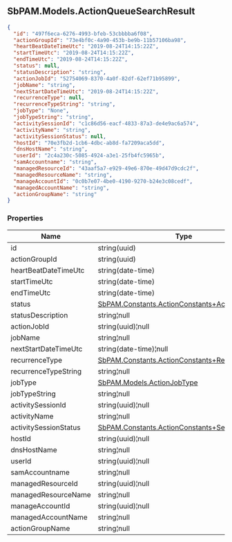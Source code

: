 
<h2 id="tocS_SbPAM.Models.ActionQueueSearchResult">SbPAM.Models.ActionQueueSearchResult</h2>

<a id="schemasbpam.models.actionqueuesearchresult"></a>
<a id="schema_SbPAM.Models.ActionQueueSearchResult"></a>
<a id="tocSsbpam.models.actionqueuesearchresult"></a>
<a id="tocssbpam.models.actionqueuesearchresult"></a>

```json
{
  "id": "497f6eca-6276-4993-bfeb-53cbbbba6f08",
  "actionGroupId": "73e4bf0c-4a90-453b-be9b-11b57106ba98",
  "heartBeatDateTimeUtc": "2019-08-24T14:15:22Z",
  "startTimeUtc": "2019-08-24T14:15:22Z",
  "endTimeUtc": "2019-08-24T14:15:22Z",
  "status": null,
  "statusDescription": "string",
  "actionJobId": "52754069-8370-4a0f-82df-62ef71b95899",
  "jobName": "string",
  "nextStartDateTimeUtc": "2019-08-24T14:15:22Z",
  "recurrenceType": null,
  "recurrenceTypeString": "string",
  "jobType": "None",
  "jobTypeString": "string",
  "activitySessionId": "c1c86d56-eacf-4833-87a3-de4e9ac6a574",
  "activityName": "string",
  "activitySessionStatus": null,
  "hostId": "70e3fb2d-1cb6-4dbc-ab8d-fa7209aca5dd",
  "dnsHostName": "string",
  "userId": "2c4a230c-5085-4924-a3e1-25fb4fc5965b",
  "samAccountname": "string",
  "managedResourceId": "43aaf5a7-e929-49e6-870e-49d47d9cdc2f",
  "managedResourceName": "string",
  "manageAccountId": "0c0b7e07-4be0-4190-9270-b24e3c08cedf",
  "managedAccountName": "string",
  "actionGroupName": "string"
}

```

### Properties

|Name|Type|Required|Restrictions|Description|
|---|---|---|---|---|
|id|string(uuid)|false|none|none|
|actionGroupId|string(uuid)|false|none|none|
|heartBeatDateTimeUtc|string(date-time)|false|none|none|
|startTimeUtc|string(date-time)|false|none|none|
|endTimeUtc|string(date-time)|false|none|none|
|status|[SbPAM.Constants.ActionConstants+ActionStatus](../Models/sbpam.constants.actionconstants+actionstatus.md)|false|none|none|
|statusDescription|string¦null|false|none|none|
|actionJobId|string(uuid)¦null|false|none|none|
|jobName|string¦null|false|none|none|
|nextStartDateTimeUtc|string(date-time)¦null|false|none|none|
|recurrenceType|[SbPAM.Constants.ActionConstants+RecurrenceType](../Models/sbpam.constants.actionconstants+recurrencetype.md)|false|none|none|
|recurrenceTypeString|string¦null|false|none|none|
|jobType|[SbPAM.Models.ActionJobType](../Models/sbpam.models.actionjobtype.md)|false|none|none|
|jobTypeString|string¦null|false|none|none|
|activitySessionId|string(uuid)¦null|false|none|none|
|activityName|string¦null|false|none|none|
|activitySessionStatus|[SbPAM.Constants.ActionConstants+SessionStatus](../Models/sbpam.constants.actionconstants+sessionstatus.md)|false|none|none|
|hostId|string(uuid)¦null|false|none|none|
|dnsHostName|string¦null|false|none|none|
|userId|string(uuid)¦null|false|none|none|
|samAccountname|string¦null|false|none|none|
|managedResourceId|string(uuid)¦null|false|none|none|
|managedResourceName|string¦null|false|none|none|
|manageAccountId|string(uuid)¦null|false|none|none|
|managedAccountName|string¦null|false|none|none|
|actionGroupName|string¦null|false|none|none|


